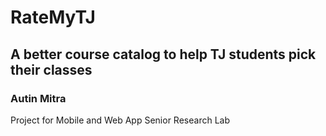 # RateMyTJ

## A better course catalog to help TJ students pick their classes

### Autin Mitra

Project for Mobile and Web App Senior Research Lab 
